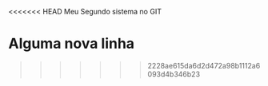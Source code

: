 <<<<<<< HEAD
Meu Segundo sistema no GIT

Alguma nova linha
=======

>>>>>>> 2228ae615da6d2d472a98b1112a6093d4b346b23
